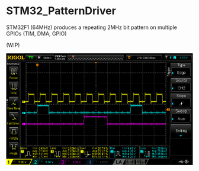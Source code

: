 # STM32_PatternDriver
STM32F1 (64MHz) produces a repeating 2MHz bit pattern on multiple GPIOs (TIM, DMA, GPIO)

(WIP)

![DS1Z_QuickPrint4.png](DS1Z_QuickPrint4.png)


